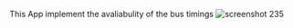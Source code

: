 This App implement the  avaliabulity of the bus  timings
![screenshot 235](https://user-images.githubusercontent.com/30774640/52527300-ff7d7880-2c8b-11e9-825b-5f3f542ad61d.png)
